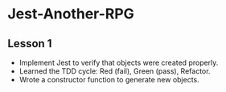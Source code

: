 # Jest-Another-RPG

## Lesson 1
* Implement Jest to verify that objects were created properly.
* Learned the TDD cycle: Red (fail), Green (pass), Refactor.
* Wrote a constructor function to generate new objects.